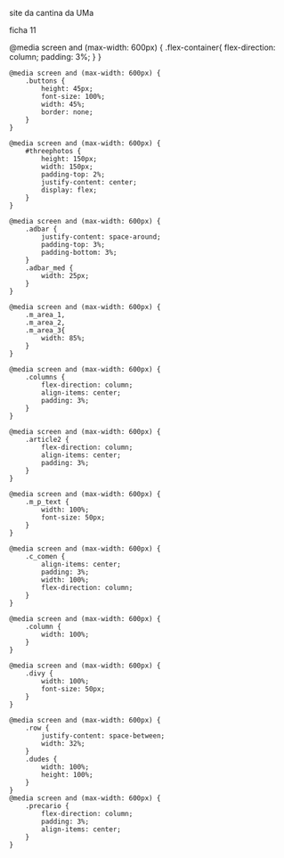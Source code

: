 site da cantina da UMa

ficha 11

@media screen and (max-width: 600px) {
        .flex-container{
            flex-direction: column;
            padding: 3%;
        }
    }

    @media screen and (max-width: 600px) {
        .buttons {
            height: 45px;
            font-size: 100%;
            width: 45%;
            border: none;
        }
    }

    @media screen and (max-width: 600px) {
        #threephotos {
            height: 150px;
            width: 150px;
            padding-top: 2%;    
            justify-content: center;
            display: flex;
        }
    }

    @media screen and (max-width: 600px) {
        .adbar {
            justify-content: space-around;
            padding-top: 3%;
            padding-bottom: 3%;
        }
        .adbar_med {
            width: 25px;
        }
    }
    
    @media screen and (max-width: 600px) {
        .m_area_1,
        .m_area_2,
        .m_area_3{
            width: 85%;
        }
    }

    @media screen and (max-width: 600px) {
        .columns {
            flex-direction: column;
            align-items: center;
            padding: 3%;
        }
    }
    
    @media screen and (max-width: 600px) {
        .article2 {
            flex-direction: column;
            align-items: center;
            padding: 3%;
        }
    }

    @media screen and (max-width: 600px) {
        .m_p_text {
            width: 100%;
            font-size: 50px;
        }
    }
    
    @media screen and (max-width: 600px) {
        .c_comen {
            align-items: center;
            padding: 3%;
            width: 100%;
            flex-direction: column;
        }
    }

    @media screen and (max-width: 600px) {
        .column {
            width: 100%;
        }
    }

    @media screen and (max-width: 600px) {
        .divy {
            width: 100%;
            font-size: 50px;
        }
    }

    @media screen and (max-width: 600px) {
        .row {
            justify-content: space-between;
            width: 32%;
        }
        .dudes {
            width: 100%;
            height: 100%;
        }
    }
    @media screen and (max-width: 600px) {
        .precario {
            flex-direction: column;
            padding: 3%;
            align-items: center;
        }
    }
